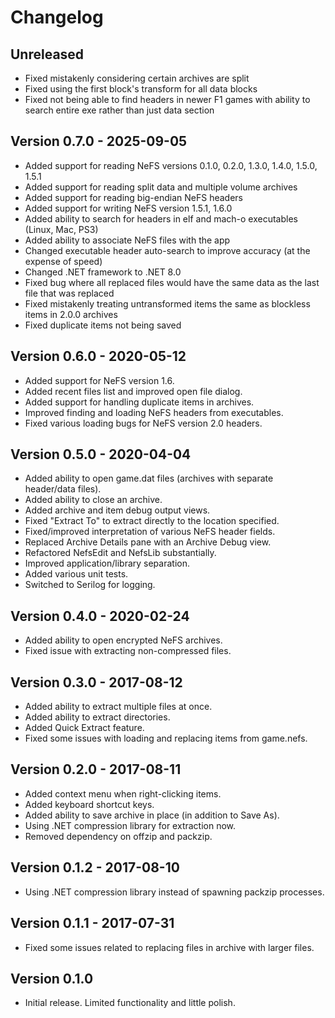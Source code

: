 # Changelog

## Unreleased
- Fixed mistakenly considering certain archives are split
- Fixed using the first block's transform for all data blocks
- Fixed not being able to find headers in newer F1 games with ability to search entire exe rather than just data section

## Version 0.7.0 - 2025-09-05
- Added support for reading NeFS versions 0.1.0, 0.2.0, 1.3.0, 1.4.0, 1.5.0, 1.5.1
- Added support for reading split data and multiple volume archives
- Added support for reading big-endian NeFS headers
- Added support for writing NeFS version 1.5.1, 1.6.0
- Added ability to search for headers in elf and mach-o executables (Linux, Mac, PS3)
- Added ability to associate NeFS files with the app
- Changed executable header auto-search to improve accuracy (at the expense of speed)
- Changed .NET framework to .NET 8.0
- Fixed bug where all replaced files would have the same data as the last file that was replaced
- Fixed mistakenly treating untransformed items the same as blockless items in 2.0.0 archives
- Fixed duplicate items not being saved

## Version 0.6.0 - 2020-05-12
- Added support for NeFS version 1.6.
- Added recent files list and improved open file dialog.
- Added support for handling duplicate items in archives.
- Improved finding and loading NeFS headers from executables.
- Fixed various loading bugs for NeFS version 2.0 headers.

## Version 0.5.0 - 2020-04-04
- Added ability to open game.dat files (archives with separate header/data files).
- Added ability to close an archive.
- Added archive and item debug output views.
- Fixed "Extract To" to extract directly to the location specified.
- Fixed/improved interpretation of various NeFS header fields.
- Replaced Archive Details pane with an Archive Debug view.
- Refactored NefsEdit and NefsLib substantially.
- Improved application/library separation.
- Added various unit tests.
- Switched to Serilog for logging.

## Version 0.4.0 - 2020-02-24
- Added ability to open encrypted NeFS archives.
- Fixed issue with extracting non-compressed files.

## Version 0.3.0 - 2017-08-12
- Added ability to extract multiple files at once.
- Added ability to extract directories.
- Added Quick Extract feature.
- Fixed some issues with loading and replacing items from game.nefs.

## Version 0.2.0 - 2017-08-11
- Added context menu when right-clicking items.
- Added keyboard shortcut keys.
- Added ability to save archive in place (in addition to Save As).
- Using .NET compression library for extraction now.
- Removed dependency on offzip and packzip.

## Version 0.1.2 - 2017-08-10
- Using .NET compression library instead of spawning packzip processes.

## Version 0.1.1 - 2017-07-31
- Fixed some issues related to replacing files in archive with larger files.

## Version 0.1.0
- Initial release. Limited functionality and little polish.
